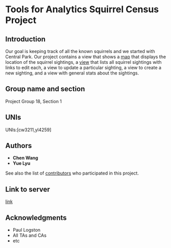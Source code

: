 # Tools for Analytics Squirrel Census Project

## Introduction

Our goal is keeping track of  all the known squirrels and we started with Central Park.
Our project contains a view that shows a [map](https://yl4259.appspot.com/map) that displays the location of the squirrel sightings, a [view](https://yl4259.appspot.com/sightings) that lists all squirrel sightings with links to edit each, a view to update a particular sighting, a view to create a new sighting, and a view with general stats about the sightings.

## Group name and section

Project Group 18, Section 1

## UNIs

UNIs:[cw3211,yl4259]

## Authors

* **Chen Wang** 
* **Yue Lyu** 

See also the list of [contributors](https://github.com/Yue-Lyu/tools/graphs/contributors) who participated in this project.

## Link to server

[link](https://yl4259.appspot.com)

## Acknowledgments

* Paul Logston
* All TAs and CAs
* etc
